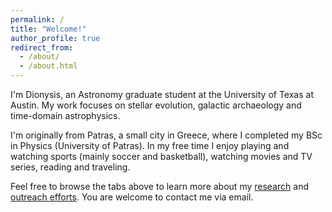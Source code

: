 ```yaml
---
permalink: /
title: "Welcome!"
author_profile: true
redirect_from: 
  - /about/
  - /about.html
---
```


I'm Dionysis, an Astronomy graduate student at the University of Texas at Austin. My work focuses on stellar evolution, galactic archaeology and time-domain astrophysics. 

I'm originally from Patras, a small city in Greece, where I completed my BSc in Physics (University of Patras). In my free time I enjoy playing and watching sports (mainly soccer and basketball), watching movies and TV series, reading and traveling.

Feel free to browse the tabs above to learn more about my [research](https://academicpages.github.io/talks) and [outreach efforts](https://academicpages.github.io/year-archive). You are welcome to contact me via email.
